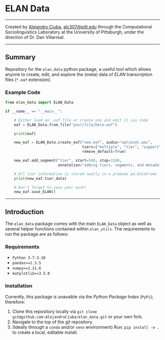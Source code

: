 # ELAN Data
***
Created by [Alejandro Ciuba](https://alejandrociuba.github.io), alc307@pitt.edu through the Computational Sociolinguistics Laboratory at the University of Pittsburgh, under the direction of Dr. Dan Villarreal.
***
## Summary
Repository for the `elan_data` python package, a useful tool which allows anyone to create, edit, and explore the (meta) data of *ELAN* transcription files (`*.eaf` extension). 

### Example Code
```python
from elan_data import ELAN_Data

if __name__ == "__main__":

    # Either load an .eaf file or create one and edit it via code
    eaf = ELAN_Data.from_file("your/file/here.eaf")

    print(eaf)

    new_eaf = ELAN_Data.create_eaf("new.eaf", audio="optional.wav",
                                   tiers=["multiple", "tier", "support"],
                                   remove_default=True)

    new_eaf.add_segment("tier", start=500, stop=1500,
                        annotation="adding tiers, segments, and metadata is easy!")

    # All tier information is stored neatly in a premade pd.DataFrame
    print(new_eaf.tier_data)

    # Don't forget to save your work!
    new_eaf.save_ELAN()
```
***
## Introduction
The `elan_data` package comes with the main `ELAN_Data` object as well as several helper functions contained within `elan_utils`. The requirements to run the package are as follows:

### Requirements
- `Python 3.7-3.10`
- `pandas>=1.3.5`
- `numpy>=1.21.6`
- `matplotlib>=3.5.0`

### Installation
Currently, this package is unavaible via the *Python Package Index* (`PyPi`); therefore:

1. Clone this repository locally via `git clone git@github.com:AlejandroCiuba/elan_data.git` or your own fork.
2. Navigate to the top of the git repository.
3. (Ideally through a `conda` and/or `venv` environment) Run: `pip install -e .` to create a local, editable install.
